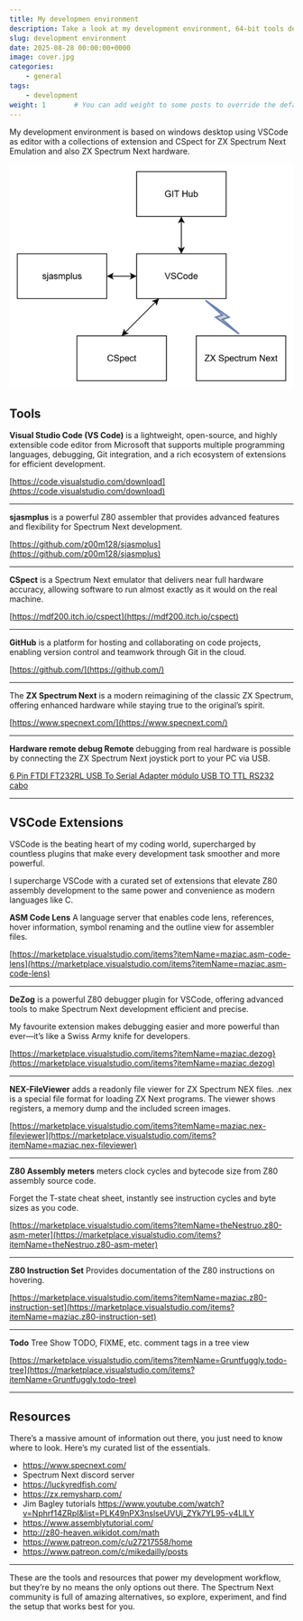 ```yaml
---
title: My developmen environment
description: Take a look at my development environment, 64-bit tools delivering 8-bit magic—because in tech, everything happens in powers of two.
slug: development environment
date: 2025-08-28 00:00:00+0000
image: cover.jpg
categories:
    - general
tags:
    - development
weight: 1       # You can add weight to some posts to override the default sorting (date descending)
---
```


My development environment is based on windows desktop using VSCode as editor with a collections of extension and CSpect for ZX Spectrum Next Emulation and also ZX Spectrum Next hardware.

![Diagram](diagram.jpg)

## Tools ##
**Visual Studio Code (VS Code)** is a lightweight, open-source, and highly extensible code editor from Microsoft that supports multiple programming languages, debugging, Git integration, and a rich ecosystem of extensions for efficient development.

 [https://code.visualstudio.com/download](https://code.visualstudio.com/download)

 ---
 
 **sjasmplus** is a powerful Z80 assembler that provides advanced features and flexibility for Spectrum Next development.

[https://github.com/z00m128/sjasmplus](https://github.com/z00m128/sjasmplus)

---

**CSpect** is a Spectrum Next emulator that delivers near full hardware accuracy, allowing software to run almost exactly as it would on the real machine.

[https://mdf200.itch.io/cspect](https://mdf200.itch.io/cspect)

---

**GitHub** is a platform for hosting and collaborating on code projects, enabling version control and teamwork through Git in the cloud.

[https://github.com/](https://github.com/)

---

The **ZX Spectrum Next** is a modern reimagining of the classic ZX Spectrum, offering enhanced hardware while staying true to the original’s spirit.

[https://www.specnext.com/](https://www.specnext.com/)

---

**Hardware remote debug Remote** debugging from real hardware is possible by connecting the ZX Spectrum Next joystick port to your PC via USB.

[6 Pin FTDI FT232RL USB To Serial Adapter módulo USB 
TO TTL RS232 cabo](https://www.amazon.es/-/pt/dp/B07LH95J24/ref=sr_1_2?crid=HSHSJ9CA7249&dib=eyJ2IjoiMSJ9.H2BTHlbtWYfLfNArbbhQroLZCqfoI7oux5ocaU7n9rcAlC3sCrMTz0vHL07LuAE4L72wNA9C11wxCg91MTZJsUDNNKzjlC4J99_zfO6JobPzPYyzZFtvCf8W9StuiN7-jo34oEvN1_Eufq6wMj6j7DfhXexiKsoVj2ahs7HEIIvrfsKMeTXtTFJWm2eIelB3BS4Cdna8WDzVPd7IAauclGdGXdqjtieaBjKvvxqz1zbZM2SHdKMXmKXOS6FqonOodlwqiudBe9ZWL6CddIhdIRiH7aA2xbfzL9iB-vr-Sgs.G2ulRaKX4CxV3tMt7OXhfnqcd59YwsDFoZIKz5yAg4U&dib_tag=se&keywords=6+Pin+FTDI+FT232RL+USB+To+Serial+Adapter+m%C3%B3dulo+USB+TO+TTL+RS232+cabo&qid=1756330702&s=electronics&sprefix=6+pin+ftdi+ft232rl+usb+to+serial+adapter+m%C3%B3dulo+usb+to+ttl+rs232+cabo%2Celectronics%2C223&sr=1-2)

---

## VSCode Extensions ##

VSCode is the beating heart of my coding world, supercharged by countless plugins that make every development task smoother and more powerful.

I supercharge VSCode with a curated set of extensions that elevate Z80 assembly development to the same power and convenience as modern languages like C.

**ASM Code Lens** A language server that enables code lens, references, hover information, symbol renaming and the outline view for assembler files.

[https://marketplace.visualstudio.com/items?itemName=maziac.asm-code-lens](https://marketplace.visualstudio.com/items?itemName=maziac.asm-code-lens)

---

**DeZog** is a powerful Z80 debugger plugin for VSCode, offering advanced tools to make Spectrum Next development efficient and precise.

My favourite extension makes debugging easier and more powerful than ever—it’s like a Swiss Army knife for developers.

[https://marketplace.visualstudio.com/items?itemName=maziac.dezog}(https://marketplace.visualstudio.com/items?itemName=maziac.dezog)

---

**NEX-FileViewer** adds a readonly file viewer for ZX Spectrum NEX files. .nex is a special file format for loading ZX Next programs. The viewer shows registers, a memory dump and the included screen images.

[https://marketplace.visualstudio.com/items?itemName=maziac.nex-fileviewer](https://marketplace.visualstudio.com/items?itemName=maziac.nex-fileviewer)

---

**Z80 Assembly meters** meters clock cycles and bytecode size from Z80 assembly source code.

Forget the T-state cheat sheet, instantly see instruction cycles and byte sizes as you code.

[https://marketplace.visualstudio.com/items?itemName=theNestruo.z80-asm-meter](https://marketplace.visualstudio.com/items?itemName=theNestruo.z80-asm-meter)

---

**Z80 Instruction Set** Provides documentation of the Z80 instructions on hovering.

[https://marketplace.visualstudio.com/items?itemName=maziac.z80-instruction-set](https://marketplace.visualstudio.com/items?itemName=maziac.z80-instruction-set)

---

**Todo** Tree Show TODO, FIXME, etc. comment tags in a tree view

[https://marketplace.visualstudio.com/items?itemName=Gruntfuggly.todo-tree](https://marketplace.visualstudio.com/items?itemName=Gruntfuggly.todo-tree)

---

## Resources ##

There’s a massive amount of information out there, you just need to know where to look. Here’s my curated list of the essentials.

- https://www.specnext.com/
- Spectrum Next discord server
- https://luckyredfish.com/
- https://zx.remysharp.com/
- Jim Bagley tutorials https://www.youtube.com/watch?v=Nphrf14ZRpI&list=PLK49nPX3nslseUVUj_ZYk7YL95-v4LlLY
- https://www.assemblytutorial.com/
- http://z80-heaven.wikidot.com/math
- https://www.patreon.com/c/u27217558/home
- https://www.patreon.com/c/mikedailly/posts

---

These are the tools and resources that power my development workflow, but they’re by no means the only options out there. The Spectrum Next community is full of amazing alternatives, so explore, experiment, and find the setup that works best for you.